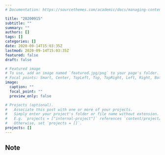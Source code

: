 ```yaml
---
# Documentation: https://sourcethemes.com/academic/docs/managing-content/

title: "20200915"
subtitle: ""
summary: ""
authors: []
tags: []
categories: []
date: 2020-09-14T15:03:35Z
lastmod: 2020-09-14T15:03:35Z
featured: false
draft: false

# Featured image
# To use, add an image named `featured.jpg/png` to your page's folder.
# Focal points: Smart, Center, TopLeft, Top, TopRight, Left, Right, BottomLeft, Bottom, BottomRight.
image:
  caption: ""
  focal_point: ""
  preview_only: false

# Projects (optional).
#   Associate this post with one or more of your projects.
#   Simply enter your project's folder or file name without extension.
#   E.g. `projects = ["internal-project"]` references `content/project/deep-learning/index.md`.
#   Otherwise, set `projects = []`.
projects: []
---
```


## Note

